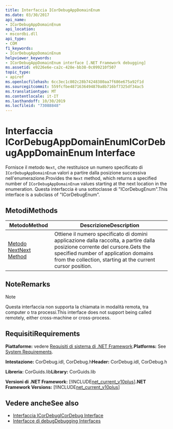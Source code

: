 ```yaml
---
title: Interfaccia ICorDebugAppDomainEnum
ms.date: 03/30/2017
api_name:
- ICorDebugAppDomainEnum
api_location:
- mscordbi.dll
api_type:
- COM
f1_keywords:
- ICorDebugAppDomainEnum
helpviewer_keywords:
- ICorDebugAppDomainEnum interface [.NET Framework debugging]
ms.assetid: e9226e6e-ca2c-428e-bb38-0c099210f507
topic_type:
- apiref
ms.openlocfilehash: 6cc3ec1c802c28b74248380aa7f686e675a92f1d
ms.sourcegitcommit: 559fcfbe4871636494870a8b716bf7325df34ac5
ms.translationtype: MT
ms.contentlocale: it-IT
ms.lasthandoff: 10/30/2019
ms.locfileid: "73088848"
---
```

# <a name="icordebugappdomainenum-interface"></a><span data-ttu-id="019fa-102">Interfaccia ICorDebugAppDomainEnum</span><span class="sxs-lookup"><span data-stu-id="019fa-102">ICorDebugAppDomainEnum Interface</span></span>

<span data-ttu-id="019fa-103">Fornisce il metodo `Next`, che restituisce un numero specificato di `ICorDebugAppDomainEnum` valori a partire dalla posizione successiva nell'enumerazione.</span><span class="sxs-lookup"><span data-stu-id="019fa-103">Provides the `Next` method, which returns a specified number of `ICorDebugAppDomainEnum` values starting at the next location in the enumeration.</span></span> <span data-ttu-id="019fa-104">Questa interfaccia è una sottoclasse di "ICorDebugEnum".</span><span class="sxs-lookup"><span data-stu-id="019fa-104">This interface is a subclass of "ICorDebugEnum".</span></span>  
  
## <a name="methods"></a><span data-ttu-id="019fa-105">Metodi</span><span class="sxs-lookup"><span data-stu-id="019fa-105">Methods</span></span>  
  
|<span data-ttu-id="019fa-106">Metodo</span><span class="sxs-lookup"><span data-stu-id="019fa-106">Method</span></span>|<span data-ttu-id="019fa-107">Descrizione</span><span class="sxs-lookup"><span data-stu-id="019fa-107">Description</span></span>|  
|------------|-----------------|  
|[<span data-ttu-id="019fa-108">Metodo Next</span><span class="sxs-lookup"><span data-stu-id="019fa-108">Next Method</span></span>](../../../../docs/framework/unmanaged-api/debugging/icordebugappdomainenum-next-method.md)|<span data-ttu-id="019fa-109">Ottiene il numero specificato di domini applicazione dalla raccolta, a partire dalla posizione corrente del cursore.</span><span class="sxs-lookup"><span data-stu-id="019fa-109">Gets the specified number of application domains from the collection, starting at the current cursor position.</span></span>|  
  
## <a name="remarks"></a><span data-ttu-id="019fa-110">Note</span><span class="sxs-lookup"><span data-stu-id="019fa-110">Remarks</span></span>  
  
> [!NOTE]
> <span data-ttu-id="019fa-111">Questa interfaccia non supporta la chiamata in modalità remota, tra computer o tra processi.</span><span class="sxs-lookup"><span data-stu-id="019fa-111">This interface does not support being called remotely, either cross-machine or cross-process.</span></span>  
  
## <a name="requirements"></a><span data-ttu-id="019fa-112">Requisiti</span><span class="sxs-lookup"><span data-stu-id="019fa-112">Requirements</span></span>  
 <span data-ttu-id="019fa-113">**Piattaforme:** vedere [Requisiti di sistema di .NET Framework](../../../../docs/framework/get-started/system-requirements.md).</span><span class="sxs-lookup"><span data-stu-id="019fa-113">**Platforms:** See [System Requirements](../../../../docs/framework/get-started/system-requirements.md).</span></span>  
  
 <span data-ttu-id="019fa-114">**Intestazione:** CorDebug.idl, CorDebug.h</span><span class="sxs-lookup"><span data-stu-id="019fa-114">**Header:** CorDebug.idl, CorDebug.h</span></span>  
  
 <span data-ttu-id="019fa-115">**Libreria:** CorGuids.lib</span><span class="sxs-lookup"><span data-stu-id="019fa-115">**Library:** CorGuids.lib</span></span>  
  
 <span data-ttu-id="019fa-116">**Versioni di .NET Framework:** [!INCLUDE[net_current_v10plus](../../../../includes/net-current-v10plus-md.md)]</span><span class="sxs-lookup"><span data-stu-id="019fa-116">**.NET Framework Versions:** [!INCLUDE[net_current_v10plus](../../../../includes/net-current-v10plus-md.md)]</span></span>  
  
## <a name="see-also"></a><span data-ttu-id="019fa-117">Vedere anche</span><span class="sxs-lookup"><span data-stu-id="019fa-117">See also</span></span>

- [<span data-ttu-id="019fa-118">Interfaccia ICorDebug</span><span class="sxs-lookup"><span data-stu-id="019fa-118">ICorDebug Interface</span></span>](../../../../docs/framework/unmanaged-api/debugging/icordebug-interface.md)
- [<span data-ttu-id="019fa-119">Interfacce di debug</span><span class="sxs-lookup"><span data-stu-id="019fa-119">Debugging Interfaces</span></span>](../../../../docs/framework/unmanaged-api/debugging/debugging-interfaces.md)
